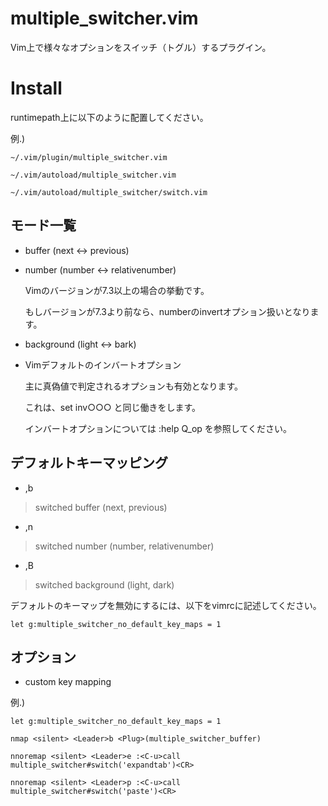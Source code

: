 # multiple_switcher.vim

Vim上で様々なオプションをスイッチ（トグル）するプラグイン。

# Install

runtimepath上に以下のように配置してください。

例.)

    ~/.vim/plugin/multiple_switcher.vim

    ~/.vim/autoload/multiple_switcher.vim

    ~/.vim/autoload/multiple_switcher/switch.vim

## モード一覧

* buffer (next <-> previous)

* number (number <-> relativenumber)

    Vimのバージョンが7.3以上の場合の挙動です。

    もしバージョンが7.3より前なら、numberのinvertオプション扱いとなります。

* background (light <-> bark)

* Vimデフォルトのインバートオプション

  主に真偽値で判定されるオプションも有効となります。

  これは、set inv○○○ と同じ働きをします。

  インバートオプションについては :help Q_op を参照してください。

## デフォルトキーマッピング

* ,b

> switched buffer (next, previous)

* ,n

> switched number (number, relativenumber)

* ,B

> switched background (light, dark)

デフォルトのキーマップを無効にするには、以下をvimrcに記述してください。

    let g:multiple_switcher_no_default_key_maps = 1

## オプション

* custom key mapping

例.)

    let g:multiple_switcher_no_default_key_maps = 1

    nmap <silent> <Leader>b <Plug>(multiple_switcher_buffer)

    nnoremap <silent> <Leader>e :<C-u>call multiple_switcher#switch('expandtab')<CR>

    nnoremap <silent> <Leader>p :<C-u>call multiple_switcher#switch('paste')<CR>
